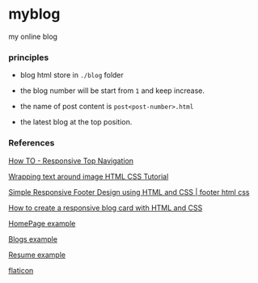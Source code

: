 # myblog

my online blog

### principles

- blog html store in `./blog` folder

- the blog number will be start from `1` and keep increase.

- the name of post content is `post<post-number>.html`
- the latest blog at the top position.

### References

[How TO - Responsive Top Navigation](https://www.w3schools.com/howto/howto_js_topnav_responsive.asp)

[Wrapping text around image HTML CSS Tutorial](https://www.youtube.com/watch?v=5Uz33vo4GoQ)

[Simple Responsive Footer Design using HTML and CSS | footer html css](https://www.youtube.com/watch?v=IWFCBvepUlY)

[How to create a responsive blog card with HTML and CSS](https://www.youtube.com/watch?v=zV4AqtTLQXU)

[HomePage example](https://huyenchip.com/)

[Blogs example](http://lilianweng.github.io/)

[Resume example](https://chomeyama.github.io/Profile/)

[flaticon](https://www.flaticon.com/)